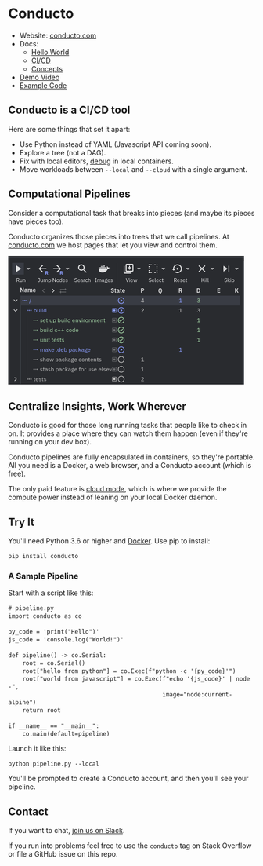 # Conducto

- Website: [conducto.com](https://www.conducto.com)
- Docs:
  - [Hello World](https://www.conducto.com/docs/getting-started/hello-world)
  - [CI/CD](https://www.conducto.com/docs/cicd)
  - [Concepts](https://www.conducto.com/docs/bascs)
- [Demo Video](https://youtu.be/4h8hxCOnM-8)
- [Example Code](https://github.com/conducto/examples)

## Conducto is a CI/CD tool

Here are some things that set it apart:

- Use Python instead of YAML (Javascript API coming soon).
- Explore a tree (not a DAG).
- Fix with local editors, [debug](https://www.conducto.com/docs/basics/debugging#debugging-live-code) in local containers.
- Move workloads between `--local` and `--cloud` with a single argument.

## Computational Pipelines

Consider a computational task that breaks into pieces (and maybe its pieces have pieces too).

Conducto organizes those pieces into trees that we call pipelines.
At [conducto.com](https://conducto.com) we host pages that let you view and control them.

![Pipeline Screenshot](tree_screenshot.png)

## Centralize Insights, Work Wherever

Conducto is good for those long running tasks that people like to check in on.
It provides a place where they can watch them happen (even if they're running on your dev box).

Conducto pipelines are fully encapsulated in containers, so they're portable.
All you need is a Docker, a web browser, and a Conducto account (which is free).

The only paid feature is [cloud mode](https://www.conducto.com/docs/basics/local-vs-cloud), which is where we provide the compute power instead of leaning on your local Docker daemon.

## Try It

You'll need Python 3.6 or higher and [Docker](https://docs.docker.com/get-docker/).
Use pip to install:

    pip install conducto

### A Sample Pipeline

Start with a script like this:

    # pipeline.py
    import conducto as co

    py_code = 'print("Hello")'
    js_code = 'console.log("World!")'

    def pipeline() -> co.Serial:
        root = co.Serial()
        root["hello from python"] = co.Exec(f"python -c '{py_code}'")
        root["world from javascript"] = co.Exec(f"echo '{js_code}' | node -",
                                                image="node:current-alpine")
        return root

    if __name__ == "__main__":
        co.main(default=pipeline)

Launch it like this:

    python pipeline.py --local

You'll be prompted to create a Conducto account, and then you'll see your pipeline.

## Contact

If you want to chat, [join us on Slack](https://join.slack.com/t/conductohq/shared_invite/zt-co82g0up-5HiC6lptzhnhgyPGmKvA3Q).

If you run into problems feel free to use the `conducto` tag on Stack Overflow or file a GitHub issue on this repo.
